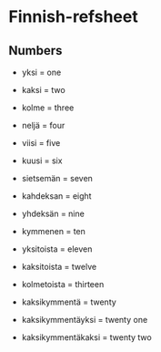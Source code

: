 # Finnish-refsheet

## Numbers


- yksi = one

- kaksi = two

- kolme = three

- neljä = four

- viisi = five

- kuusi = six

- sietsemän = seven

- kahdeksan = eight

- yhdeksän = nine

- kymmenen = ten

- yksitoista = eleven

- kaksitoista = twelve

- kolmetoista = thirteen

- kaksikymmentä = twenty

- kaksikymmentäyksi = twenty one

- kaksikymmentäkaksi = twenty two
